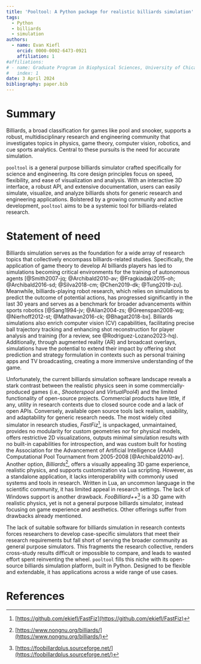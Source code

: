```yaml
---
title: 'Pooltool: A Python package for realistic billiards simulation'
tags:
  - Python
  - billiards
  - simulation
authors:
  - name: Evan Kiefl
    orcid: 0000-0002-6473-0921
    affiliation: 1
#affiliations:
# - name: Graduate Program in Biophysical Sciences, University of Chicago, USA
#   index: 1
date: 3 April 2024
bibliography: paper.bib
---
```


# Summary

Billiards, a broad classification for games like pool and snooker, supports a robust, multidisciplinary research and engineering community that investigates topics in physics, game theory, computer vision, robotics, and cue sports analytics. Central to these pursuits is the need for accurate simulation.

`pooltool` is a general purpose billiards simulator crafted specifically for science and engineering. Its core design principles focus on speed, flexibility, and ease of visualization and analysis. With an interactive 3D interface, a robust API, and extensive documentation, users can easily simulate, visualize, and analyze billiards shots for generic research and engineering applications. Bolstered by a growing community and active development, `pooltool` aims to be a systemic tool for billiards-related research.

# Statement of need

Billiards simulation serves as the foundation for a wide array of research topics that collectively encompass billiards-related studies. Specifically, the application of game theory to develop AI billiards players has led to simulations becoming critical environments for the training of autonomous agents [@Smith2007-jq; @Archibald2010-av; @Fragkiadaki2015-oh; @Archibald2016-sd; @Silva2018-cm; @Chen2019-dk; @Tung2019-zu]. Meanwhile, billiards-playing robot research, which relies on simulations to predict the outcome of potential actions, has progressed significantly in the last 30 years and serves as a benchmark for broader advancements within sports robotics [@Sang1994-jv; @Alian2004-zs; @Greenspan2008-wg; @Nierhoff2012-st; @Mathavan2016-ck; @Bhagat2018-bx]. Billiards simulations also enrich computer vision (CV) capabilities, facilitating precise ball trajectory tracking and enhancing shot reconstruction for player analysis and training (for a review, see @Rodriguez-Lozano2023-hq). Additionally, through augmented reality (AR) and broadcast overlays, simulations have the potential to extend their impact by offering shot prediction and strategy formulation in contexts such as personal training apps and TV broadcasting, creating a more immersive understanding of the game.

Unfortunately, the current billiards simulation software landscape reveals a stark contrast between the realistic physics seen in some commercially-produced games (i.e., *Shooterspool* and *VirtualPool4*) and the limited functionality of open-source projects. Commercial products have little, if any, utility in research contexts due to closed source code and a lack of open APIs. Conversely, available open source tools lack realism, usability, and adaptability for generic research needs. The most widely cited simulator in research studies, *FastFiz*[^1], is unpackaged, unmaintained, provides no modularity for custom geometries nor for physical models, offers restrictive 2D visualizations, outputs minimal simulation results with no built-in capabilities for introspection, and was custom built for hosting the Association for the Advancement of Artificial Intelligence (AAAI) Computational Pool Tournament from 2005-2008 [@Archibald2010-av]. Another option, *Billiards*[^2], offers a visually appealing 3D game experience, realistic physics, and supports customization via Lua scripting. However, as a standalone application, it lacks interoperability with commonly used systems and tools in research. Written in Lua, an uncommon language in the scientific community, it has limited appeal in research settings. The lack of Windows support is another drawback. *FooBilliard++*[^3] is a 3D game with realistic physics, yet is not a general purpose billiards simulator, instead focusing on game experience and aesthetics. Other offerings suffer from drawbacks already mentioned.

[^1]: [https://github.com/ekiefl/FastFiz](https://github.com/ekiefl/FastFiz)
[^2]: [https://www.nongnu.org/billiards/](https://www.nongnu.org/billiards/)
[^3]: [https://foobillardplus.sourceforge.net/](https://foobillardplus.sourceforge.net/)

The lack of suitable software for billiards simulation in research contexts forces researchers to develop case-specific simulators that meet their research requirements but fall short of serving the broader community as general purpose simulators. This fragments the research collective, renders cross-study results difficult or impossible to compare, and leads to wasted effort spent reinventing the wheel. `pooltool` fills this niche with its open-source billiards simulation platform, built in Python. Designed to be flexible and extendable, it has applications across a wide range of use cases.

# References
